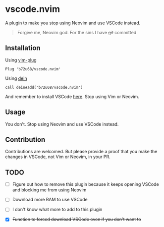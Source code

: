 # vscode.nvim

A plugin to make you stop using Neovim and use VSCode instead.

> Forgive me, Neovim god. For the sins I have ~~git~~ committed

## Installation

Using [vim-plug](https://github.com/junegunn/vim-plug)

```viml
Plug 'b72u68/vscode.nvim'
```

Using [dein](https://github.com/Shougo/dein.vim)

```viml
call dein#add('b72u68/vscode.nvim')
```

And remember to install VSCode [here](https://code.visualstudio.com/download).
Stop using Vim or Neovim.

## Usage

You don't. Stop using Neovim and use VSCode instead.

## Contribution

Contributions are welcomed. But please provide a proof that you make the changes
in VSCode, not Vim or Neovim, in your PR.

## TODO

- [ ] Figure out how to remove this plugin because it keeps opening VSCode and
      blocking me from using Neovim

- [ ] Download more RAM to use VSCode

- [ ] I don't know what more to add to this plugin

- [x] ~~Function to forced download VSCode even if you don't want to~~

